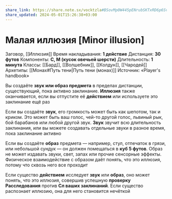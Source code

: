 ```yaml
---
share_link: https://share.note.sx/vocktzla#BSovMp0W445pENrubSKTxRD6p6SvBjyPaX9IvhmDFpE
share_updated: 2024-05-01T15:26:38+03:00
---
```

# Малая иллюзия [Minor illusion]
Заговор, [[Иллюзия]]
Время накладывания: **1 действие**
Дистанция: **30 футов**
Компоненты: **С, М (кусок овечьей шерсти)**
Длительность: **1 минута**
Классы: [[Бард]], [[Волшебник]], [[Колдун]], [[Чародей]]
Архетипы: [[Монах#Путь тени|Путь тени (монах)]]
Источник: «Player's handbook»

Вы создаёте **звук или образ предмета** в пределах дистанции, существующий, пока активно заклинание. **Иллюзия** также оканчивается, если вы отпустите её **действием** или используете это заклинание ещё раз

Если вы создаёте **звук**, его громкость может быть как шепотом, так и криком. Это может быть ваш голос, чей-то другой голос, львиный рык, бой барабанов или любой другой звук. **Звук** звучит всю длительность заклинания, или вы можете создавать отдельные звуки в разное время, пока заклинание активно

Если вы создаёте **образ** предмета — например, стул, отпечаток в грязи, или небольшой сундук — он должен помещаться в **куб 5 футов**. Образ не может издавать звуки, свет, запах или прочие сенсорные эффекты. Физическое взаимодействие с образом даёт понять, что это иллюзия, потому что сквозь него все проходит

Если существо **действием** исследует **звук** или **образ**, оно может понять, что это иллюзия, совершив успешную **проверку Расследования** против **Сл ваших заклинаний**. Если существо распознает иллюзию, она для него становится нечёткой